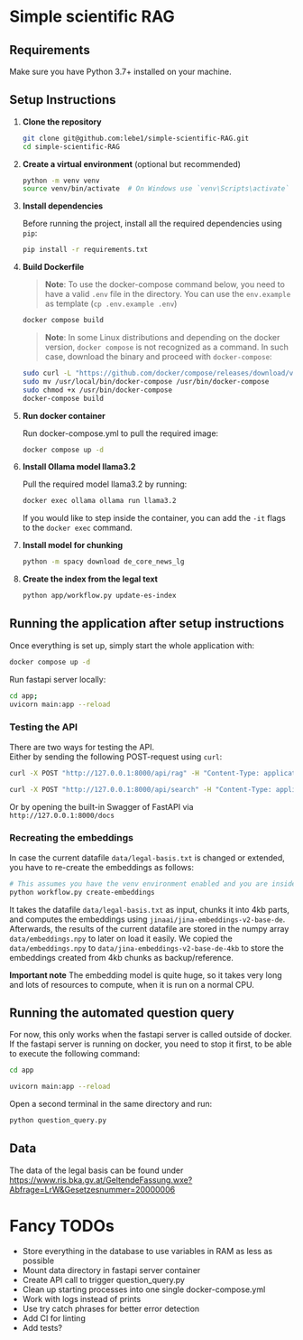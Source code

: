 # Simple scientific RAG

## Requirements

Make sure you have Python 3.7+ installed on your machine.

## Setup Instructions

1. **Clone the repository**

    ```bash
    git clone git@github.com:lebe1/simple-scientific-RAG.git
    cd simple-scientific-RAG
    ```

2. **Create a virtual environment** (optional but recommended)

    ```bash
    python -m venv venv
    source venv/bin/activate  # On Windows use `venv\Scripts\activate`
    ```

3. **Install dependencies**

    Before running the project, install all the required dependencies using `pip`:

    ```bash
    pip install -r requirements.txt
    ```

4. **Build Dockerfile**

   > **Note**: To use the docker-compose command below, you need to have a valid `.env` file in the directory. You can use the `env.example` as template (`cp .env.example .env`)
   
   ```bash
   docker compose build
   ```

   > **Note**: In some Linux distributions and depending on the docker version, `docker compose` is not recognized as a command. In such case, download the binary and proceed with `docker-compose`:

   ```bash
   sudo curl -L "https://github.com/docker/compose/releases/download/v2.29.2/docker-compose-$(uname -s)-$(uname -m)"  -o /usr/local/bin/docker-compose
   sudo mv /usr/local/bin/docker-compose /usr/bin/docker-compose
   sudo chmod +x /usr/bin/docker-compose   
   docker-compose build   
   ```

5. **Run docker container**

   Run docker-compose.yml to pull the required image:
   ```bash
   docker compose up -d
   ```
6. **Install Ollama model llama3.2**

   Pull the required model llama3.2 by running:

   ```bash
   docker exec ollama ollama run llama3.2
   ```

   If you would like to step inside the container, you can add the `-it` flags to the `docker exec` command.

7. **Install model for chunking**

    ```bash
    python -m spacy download de_core_news_lg
    ```

8. **Create the index from the legal text**

    ```bash
    python app/workflow.py update-es-index
    ```

## Running the application after setup instructions

Once everything is set up, simply start the whole application with:

```bash
docker compose up -d
```

Run fastapi server locally:
```bash
cd app;
uvicorn main:app --reload
```

### Testing the API

There are two ways for testing the API.  
Either by sending the following POST-request using `curl`:
```bash
curl -X POST "http://127.0.0.1:8000/api/rag" -H "Content-Type: application/json" -d '{"question": "Wie hoch darf ein Gebäude in Bauklasse I gemäß Artikel IV in Wien sein?", "model_name":"jinaai/jina-embeddings-v2-base-de", "spacy_model":"de_core_news_lg", "chunk_size_in_kb":8}'
```
```bash
curl -X POST "http://127.0.0.1:8000/api/search" -H "Content-Type: application/json" -d '{"query": "Wie hoch darf ein Gebäude in Bauklasse I gemäß Artikel IV in Wien sein?", "model_name":"jinaai/jina-embeddings-v2-base-de", "spacy_model":"de_core_news_lg", "chunk_size_in_kb":8}'
```

Or by opening the built-in Swagger of FastAPI via `http://127.0.0.1:8000/docs`

### Recreating the embeddings

In case the current datafile `data/legal-basis.txt` is changed or extended, you have to re-create the embeddings as follows:

```bash
# This assumes you have the venv environment enabled and you are inside the app/ directory
python workflow.py create-embeddings
```

It takes the datafile `data/legal-basis.txt` as input, chunks it into 4kb parts, and computes the embeddings using `jinaai/jina-embeddings-v2-base-de`.  
Afterwards, the results of the current datafile are stored in the numpy array `data/embeddings.npy` to later on load it easily. We copied the `data/embeddings.npy` to `data/jina-embeddings-v2-base-de-4kb` to store the embeddings created from 4kb chunks as backup/reference. 

**Important note** The embedding model is quite huge, so it takes very long and lots of resources to compute, when it is run on a normal CPU. 


## Running the automated question query

For now, this only works when the fastapi server is called outside of docker. If the fastapi server is running on docker, you need to stop it first, to be able to execute the following command:

```bash
cd app
```

```bash
uvicorn main:app --reload
```

Open a second terminal in the same directory and run:

```bash
python question_query.py
```

## Data
The data of the legal basis can be found under https://www.ris.bka.gv.at/GeltendeFassung.wxe?Abfrage=LrW&Gesetzesnummer=20000006

# Fancy TODOs
- Store everything in the database to use variables in RAM as less as possible
- Mount data directory in fastapi server container
- Create API call to trigger question_query.py
- Clean up starting processes into one single docker-compose.yml
- Work with logs instead of prints
- Use try catch phrases for better error detection
- Add CI for linting
- Add tests?
